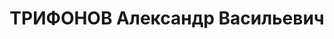 ---
title: ТРИФОНОВ Александр Васильевич
description: 'Род. в 1890, Куйбышевская обл., русский, обр.: среднее, б/п. Уфимский
  ПРЗ, начальник сборочного цеха

  Арестован 06.02.1937. Обв. по ст. 58-8, 58-9, 58-11. Приговор: ВМН. Расстрелян 04.01.1938.

  Реабилитирован 14.09.1957'
---